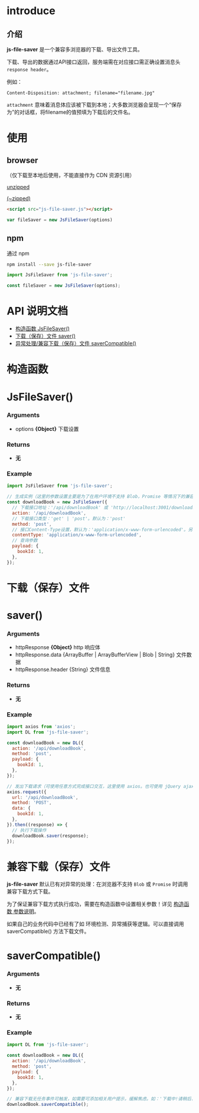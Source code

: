 # introduce
## 介绍

**js-file-saver** 是一个兼容多浏览器的下载、导出文件工具。

下载、导出的数据通过API接口返回，服务端需在对应接口需正确设置消息头 `response header`。

例如：

```
Content-Disposition: attachment; filename="filename.jpg"
```

`attachment` 意味着消息体应该被下载到本地；大多数浏览器会呈现一个“保存为”的对话框，将filename的值预填为下载后的文件名。

# 使用

## browser
（仅下载至本地后使用，不能直接作为 CDN 资源引用）

[unzipped](https://raw.githubusercontent.com/alex86gbk/js-file-saver/master/src/index.js)
 
[(~zipped)](https://raw.githubusercontent.com/alex86gbk/js-file-saver/master/dist/js-file-saver.js)

```html
<script src="js-file-saver.js"></script>
```

```js
var fileSaver = new JsFileSaver(options)
```

## npm
通过 npm

```bash
npm install --save js-file-saver
```

```js
import JsFileSaver from 'js-file-saver';

const fileSaver = new JsFileSaver(options);
```

# API 说明文档

* [构造函数 JsFileSaver()](README.md#JsFileSaver())
* [下载（保存）文件 saver()](README.md#saver())
* [异常处理/兼容下载（保存）文件 saverCompatible()](README.md#saverCompatible())


# 构造函数
# JsFileSaver()
### Arguments

 - options **{Object}** 下载设置
 
### Returns

 - **无**

### Example
```js
import JsFileSaver from 'js-file-saver';

// 生成实例（这里的参数设置主要是为了在用户环境不支持 Blob，Promise 等情况下的兼容下载）
const downloadBook = new JsFileSaver({
  // 下载接口地址：'/api/downloadBook' 或 'http://localhost:3001/downloadBook'
  action: '/api/downloadBook', 
  // 下载接口类型：'get' | 'post'。默认为：'post'
  method: 'post', 
  // 接口Content-Type设置，默认为：'application/x-www-form-urlencoded'。另可选：'multipart/form-data' | 'text/plain'
  contentType: 'application/x-www-form-urlencoded', 
  // 查询参数
  payload: {
    bookId: 1,
  },
});
```

# 下载（保存）文件
# saver()
### Arguments

 - httpResponse **{Object}** http 响应体
 - httpResponse.data {ArrayBuffer | ArrayBufferView | Blob | String} 文件数据
 - httpResponse.header {String} 文件信息
 
### Returns

 - **无**

### Example
```js
import axios from 'axios';
import DL from 'js-file-saver';

const downloadBook = new DL({
  action: '/api/downloadBook', 
  method: 'post', 
  payload: {
    bookId: 1,
  },
});

// 发出下载请求（可使用任意方式完成接口交互，这里使用 axios。也可使用 jQuery ajax，fetch 等）。
axios.request({
  url: '/api/downloadBook',
  method: 'POST',
  data: {
    bookId: 1,
  },
}).then((response) => {
  // 执行下载操作
  downloadBook.saver(response);
});
```

# 兼容下载（保存）文件

**js-file-saver** 默认已有对异常的处理：在浏览器不支持 `Blob` 或 `Promise` 时调用兼容下载方式下载。

为了保证兼容下载方式执行成功，需要在构造函数中设置相关参数！详见 [构造函数 参数说明](README.md#constructor())。

如果自己的业务代码中已经有了如 环境检测、异常捕获等逻辑。可以直接调用 saverCompatible() 方法下载文件。

# saverCompatible()
### Arguments

 - **无**
 
### Returns

 - **无**

### Example
```js
import DL from 'js-file-saver';

const downloadBook = new DL({
  action: '/api/downloadBook', 
  method: 'post', 
  payload: {
    bookId: 1,
  },
});

// 兼容下载无任务事件可触发，如需要可添加相关用户提示，缓解焦虑。如：'下载中!请稍后...'
downloadBook.saverCompatible();
```
